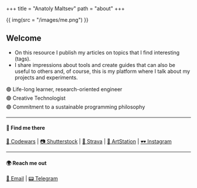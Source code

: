 +++
title = "Anatoly Maltsev" 
path = "about"
+++

{{ img(src = "/images/me.png") }}

## Welcome
- On this resource I publish my articles on topics that I find interesting (tags).
- I share impressions about tools and create guides that can also be useful to others and, of course, this is my platform where I talk about my projects and experiments.

🟢 Life-long learner, research-oriented engineer  
🟢 Creative Technologist  
🟣 Commitment to a sustainable programming philosophy

---
#### 📍 Find me there
[🥋 Codewars](https://www.codewars.com/users/chemyl) | [📷 Shutterstock](https://www.shutterstock.com/ru/g/chemylinc) | [🚴 Strava](https://www.strava.com/athletes/132803223) | [🎨 ArtStation](https://www.artstation.com/chemylinc) | [🕶️ Instagram](https://www.instagram.com/chemylinc/)  

---
#### 🌍 Reach me out
[📧 Email](mailto:mr.a.maltsev@gmail.com) | [📟 Telegram](https://t.me/replicantDuke)
